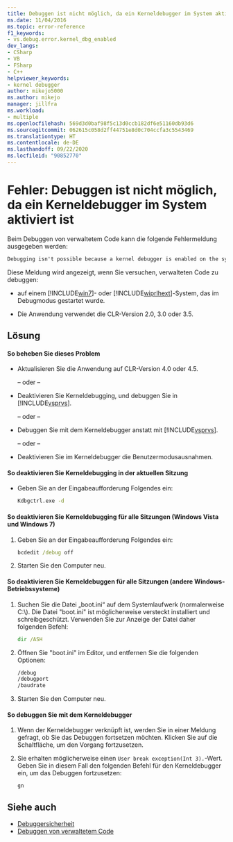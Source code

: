 ```yaml
---
title: Debuggen ist nicht möglich, da ein Kerneldebugger im System aktiviert ist | Microsoft-Dokumentation
ms.date: 11/04/2016
ms.topic: error-reference
f1_keywords:
- vs.debug.error.kernel_dbg_enabled
dev_langs:
- CSharp
- VB
- FSharp
- C++
helpviewer_keywords:
- kernel debugger
author: mikejo5000
ms.author: mikejo
manager: jillfra
ms.workload:
- multiple
ms.openlocfilehash: 569d3d0baf98f5c13d0ccb182df6e51160db93d6
ms.sourcegitcommit: 062615c058d2ff44751e8d0c704ccfa3c5543469
ms.translationtype: HT
ms.contentlocale: de-DE
ms.lasthandoff: 09/22/2020
ms.locfileid: "90852770"
---
```

# <a name="error-debugging-isn39t-possible-because-a-kernel-debugger-is-enabled-on-the-system"></a>Fehler: Debuggen ist nicht möglich, da ein Kerneldebugger im System aktiviert ist
Beim Debuggen von verwaltetem Code kann die folgende Fehlermeldung ausgegeben werden:

```cmd
Debugging isn't possible because a kernel debugger is enabled on the system
```

 Diese Meldung wird angezeigt, wenn Sie versuchen, verwalteten Code zu debuggen:

- auf einem [!INCLUDE[win7](../debugger/includes/win7_md.md)]- oder [!INCLUDE[wiprlhext](../debugger/includes/wiprlhext_md.md)]-System, das im Debugmodus gestartet wurde.

- Die Anwendung verwendet die CLR-Version 2.0, 3.0 oder 3.5.

## <a name="solution"></a>Lösung

#### <a name="to-fix-this-problem"></a>So beheben Sie dieses Problem

- Aktualisieren Sie die Anwendung auf CLR-Version 4.0 oder 4.5.

   – oder –

- Deaktivieren Sie Kerneldebugging, und debuggen Sie in [!INCLUDE[vsprvs](../code-quality/includes/vsprvs_md.md)].

   – oder –

- Debuggen Sie mit dem Kerneldebugger anstatt mit [!INCLUDE[vsprvs](../code-quality/includes/vsprvs_md.md)].

   – oder –

- Deaktivieren Sie im Kerneldebugger die Benutzermodusausnahmen.

#### <a name="to-disable-kernel-debugging-in-the-current-session"></a>So deaktivieren Sie Kerneldebugging in der aktuellen Sitzung

- Geben Sie an der Eingabeaufforderung Folgendes ein:

    ```cmd
    Kdbgctrl.exe -d
    ```

#### <a name="to-disable-kernel-debugging-for-all-sessions-windows-vista-and-windows-7"></a>So deaktivieren Sie Kerneldebugging für alle Sitzungen (Windows Vista und Windows 7)

1. Geben Sie an der Eingabeaufforderung Folgendes ein:

    ```cmd
    bcdedit /debug off
    ```

2. Starten Sie den Computer neu.

#### <a name="to-disable-kernel-debugging-for-all-sessions-other-windows-operating-systems"></a>So deaktivieren Sie Kerneldebuggen für alle Sitzungen (andere Windows-Betriebssysteme)

1. Suchen Sie die Datei „boot.ini“ auf dem Systemlaufwerk (normalerweise C:\\). Die Datei "boot.ini" ist möglicherweise versteckt installiert und schreibgeschützt. Verwenden Sie zur Anzeige der Datei daher folgenden Befehl:

    ```cmd
    dir /ASH
    ```

2. Öffnen Sie "boot.ini" im Editor, und entfernen Sie die folgenden Optionen:

    ```cmd
    /debug
    /debugport
    /baudrate
    ```

3. Starten Sie den Computer neu.

#### <a name="to-debug-with-the-kernel-debugger"></a>So debuggen Sie mit dem Kerneldebugger

1. Wenn der Kerneldebugger verknüpft ist, werden Sie in einer Meldung gefragt, ob Sie das Debuggen fortsetzen möchten. Klicken Sie auf die Schaltfläche, um den Vorgang fortzusetzen.

2. Sie erhalten möglicherweise einen `User break exception(Int 3).`-Wert. Geben Sie in diesem Fall den folgenden Befehl für den Kerneldebugger ein, um das Debuggen fortzusetzen:

     `gn`

## <a name="see-also"></a>Siehe auch
- [Debuggersicherheit](../debugger/debugger-security.md)
- [Debuggen von verwaltetem Code](../debugger/debugging-managed-code.md)
